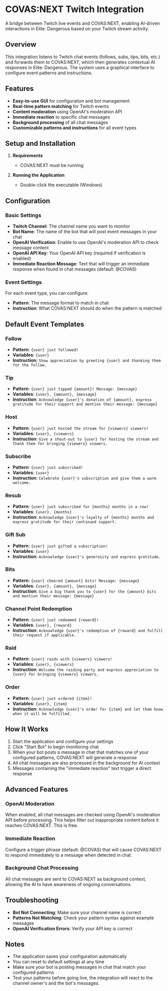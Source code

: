 # COVAS:NEXT Twitch Integration

A bridge between Twitch live events and COVAS:NEXT, enabling AI-driven interactions in Elite: Dangerous based on your Twitch stream activity.

## Overview

This integration listens to Twitch chat events (follows, subs, tips, bits, etc.) and forwards them to COVAS:NEXT, which then generates contextual AI responses in Elite: Dangerous. The system uses a graphical interface to configure event patterns and instructions.

## Features

- **Easy-to-use GUI** for configuration and bot management
- **Real-time pattern matching** for Twitch events
- **Content moderation** using OpenAI's moderation API
- **Immediate reaction** to specific chat messages
- **Background processing** of all chat messages
- **Customizable patterns and instructions** for all event types

## Setup and Installation

1. **Requirements**
   - COVAS:NEXT must be running

2. **Running the Application**
   - Double-click the executable (Windows)

## Configuration

### Basic Settings

- **Twitch Channel**: The channel name you want to monitor
- **Bot Name**: The name of the bot that will post event messages in your chat
- **OpenAI Verification**: Enable to use OpenAI's moderation API to check message content
- **OpenAI API Key**: Your OpenAI API key (required if verification is enabled)
- **Immediate Reaction Message**: Text that will trigger an immediate response when found in chat messages (default: @COVAS)

### Event Settings

For each event type, you can configure:
- **Pattern**: The message format to match in chat
- **Instruction**: What COVAS:NEXT should do when the pattern is matched

## Default Event Templates

### Follow
- **Pattern**: `{user} just followed!`
- **Variables**: `{user}`
- **Instruction**: `Show appreciation by greeting {user} and thanking them for the follow.`

### Tip
- **Pattern**: `{user} just tipped {amount}! Message: {message}`
- **Variables**: `{user}, {amount}, {message}`
- **Instruction**: `Acknowledge {user}'s donation of {amount}, express gratitude for their support and mention their message: {message}`

### Host
- **Pattern**: `{user} just hosted the stream for {viewers} viewers!`
- **Variables**: `{user}, {viewers}`
- **Instruction**: `Give a shout-out to {user} for hosting the stream and thank them for bringing {viewers} viewers.`

### Subscribe
- **Pattern**: `{user} just subscribed!`
- **Variables**: `{user}`
- **Instruction**: `Celebrate {user}'s subscription and give them a warm welcome.`

### Resub
- **Pattern**: `{user} just subscribed for {months} months in a row!`
- **Variables**: `{user}, {months}`
- **Instruction**: `Acknowledge {user}'s loyalty of {months} months and express gratitude for their continued support.`

### Gift Sub
- **Pattern**: `{user} just gifted a subscription!`
- **Variables**: `{user}`
- **Instruction**: `Acknowledge {user}'s generosity and express gratitude.`

### Bits
- **Pattern**: `{user} cheered {amount} bits! Message: {message}`
- **Variables**: `{user}, {amount}, {message}`
- **Instruction**: `Give a big thank you to {user} for the {amount} bits and mention their message: {message}`

### Channel Point Redemption
- **Pattern**: `{user} just redeemed {reward}!`
- **Variables**: `{user}, {reward}`
- **Instruction**: `Acknowledge {user}'s redemption of {reward} and fulfill their request if applicable.`

### Raid
- **Pattern**: `{user} raids with {viewers} viewers!`
- **Variables**: `{user}, {viewers}`
- **Instruction**: `Welcome the raiding party and express appreciation to {user} for bringing {viewers} viewers.`

### Order
- **Pattern**: `{user} just ordered {item}!`
- **Variables**: `{user}, {item}`
- **Instruction**: `Acknowledge {user}'s order for {item} and let them know when it will be fulfilled.`

## How It Works

1. Start the application and configure your settings
2. Click "Start Bot" to begin monitoring chat
3. When your bot posts a message in chat that matches one of your configured patterns, COVAS:NEXT will generate a response
4. All chat messages are also processed in the background for AI context
5. Messages containing the "immediate reaction" text trigger a direct response

## Advanced Features

### OpenAI Moderation

When enabled, all chat messages are checked using OpenAI's moderation API before processing. This helps filter out inappropriate content before it reaches COVAS:NEXT. This is free.

### Immediate Reaction

Configure a trigger phrase (default: @COVAS) that will cause COVAS:NEXT to respond immediately to a message when detected in chat.

### Background Chat Processing

All chat messages are sent to COVAS:NEXT as background context, allowing the AI to have awareness of ongoing conversations.

## Troubleshooting

- **Bot Not Connecting**: Make sure your channel name is correct
- **Patterns Not Matching**: Check your pattern syntax against example messages
- **OpenAI Verification Errors**: Verify your API key is correct

## Notes

- The application saves your configuration automatically
- You can reset to default settings at any time
- Make sure your bot is posting messages in chat that match your configured patterns
- Test your patterns before going live, the integration will react to the channel owner's and the bot's messages.